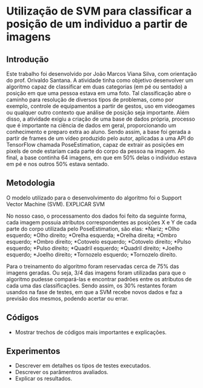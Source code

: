 # Utilização de SVM para classificar a posição de um individuo a partir de imagens 

## Introdução
Este trabalho foi desenvolvido por João Marcos Viana Silva, com orientação do prof. Orivaldo Santana. 
A atividade tinha como objetivo desenvolver um algoritmo capaz de classificar em duas categorias (em pé ou sentado) a posição em que uma pessoa estava em uma foto. Tal classificação abre o caminho para resolução de diversos tipos de problemas, como por exemplo, controle de equipamentos a partir de gestos, uso em videogames ou qualquer outro contexto que análise de posição seja importante. Além disso, a atividade exigiu a criação de uma base de dados própria, processo que é importante na ciência de dados em geral, proporcionando um conhecimento e preparo extra ao aluno. Sendo assim, a base foi gerada a partir de frames de um vídeo produzido pelo autor, aplicadas a uma API do TensorFlow chamada PoseEstimation, capaz de extrair as posições em pixels de onde estariam cada parte do corpo da pessoa na imagem. Ao final, a base continha 64 imagens, em que em 50% delas o individuo estava em pé e nos outros 50% estava sentado. 

## Metodologia
O modelo utilizado para o desenvolvimento do algoritmo foi o Support Vector Machine (SVM). EXPLICAR SVM

No nosso caso, o processamento dos dados foi feito da seguinte forma, cada imagem possuia atributos correspondentes as posições X e Y de cada parte do corpo utilizada pelo PoseEstimation, são elas:
*Nariz;
*Olho esquerdo;
*Olho direito;
*Orelha esquerda;
*Orelha direita;
*Ombro esquerdo;
*Ombro direito;
*Cotovelo esquerdo;
*Cotovelo direito;
*Pulso esquerdo;
*Pulso direito;
*Quadril esquerdo;
*Quadril direito;
*Joelho esquerdo;
*Joelho direito;
*Tornozelo esquerdo;
*Tornozelo direito.

Para o treinamento do algoritmo foram reservadas cerca de 75% das imagens geradas. Ou seja, 3/4 das imagens foram utilizadas para que o algoritmo pudesse compará-las e encontrar padrões entre os atributos de cada uma das classificações. Sendo assim, os 30% restantes foram usandos na fase de testes, em que a SVM recebe novos dados e faz a previsão dos mesmos, podendo acertar ou errar.
## Códigos 

* Mostrar trechos de códigos mais importantes e explicações.  

## Experimentos 

* Descrever em detalhes os tipos de testes executados. 
* Descrever os parâmentros avaliados. 
* Explicar os resultados. 
